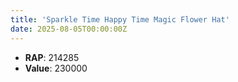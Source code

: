 ```yaml
---
title: 'Sparkle Time Happy Time Magic Flower Hat'
date: 2025-08-05T00:00:00Z
---
```

- **RAP**: 214285
- **Value**: 230000
